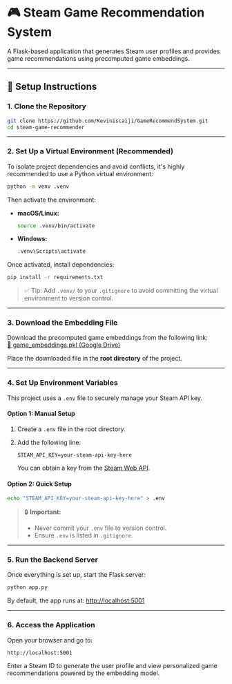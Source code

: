# 🎮 Steam Game Recommendation System

A Flask-based application that generates Steam user profiles and provides game recommendations using precomputed game embeddings.

---

## 🚀 Setup Instructions

### 1. **Clone the Repository**

```bash
git clone https://github.com/Keviniscaiji/GameRecommendSystem.git
cd steam-game-recommender
```

---

### 2. **Set Up a Virtual Environment (Recommended)**

To isolate project dependencies and avoid conflicts, it's highly recommended to use a Python virtual environment:

```bash
python -m venv .venv
```

Then activate the environment:

- **macOS/Linux:**

  ```bash
  source .venv/bin/activate
  ```

- **Windows:**

  ```cmd
  .venv\Scripts\activate
  ```

Once activated, install dependencies:

```bash
pip install -r requirements.txt
```

> ✅ Tip: Add `.venv/` to your `.gitignore` to avoid committing the virtual environment to version control.

---

### 3. **Download the Embedding File**

Download the precomputed game embeddings from the following link:  
[📁 game_embeddings.pkl (Google Drive)](https://drive.google.com/file/d/1xPRRwfSXDQE5OsH5dwK41xwcWrLt2VOE/view?usp=sharing)

Place the downloaded file in the **root directory** of the project.

---

### 4. **Set Up Environment Variables**

This project uses a `.env` file to securely manage your Steam API key.

#### Option 1: Manual Setup

1. Create a `.env` file in the root directory.
2. Add the following line:

   ```env
   STEAM_API_KEY=your-steam-api-key-here
   ```

   You can obtain a key from the [Steam Web API](https://steamcommunity.com/dev/apikey).

#### Option 2: Quick Setup

```bash
echo "STEAM_API_KEY=your-steam-api-key-here" > .env
```

> 🔒 **Important:**  
> - Never commit your `.env` file to version control.  
> - Ensure `.env` is listed in `.gitignore`.

---

### 5. **Run the Backend Server**

Once everything is set up, start the Flask server:

```bash
python app.py
```

By default, the app runs at: [http://localhost:5001](http://localhost:5001)

---

### 6. **Access the Application**

Open your browser and go to:

```
http://localhost:5001
```

Enter a Steam ID to generate the user profile and view personalized game recommendations powered by the embedding model.
